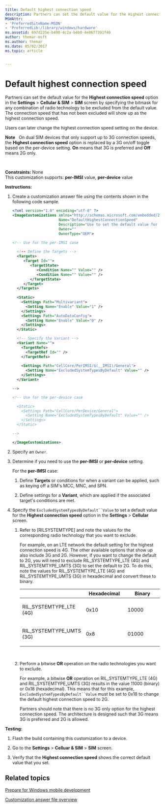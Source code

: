```yaml
---
title: Default highest connection speed
description: Partners can set the default value for the Highest connection speed option in the Settings Cellular SIM SIM screen by specifying the bitmask for any combination of radio technology to be excluded from the default value.
MSHAttr:
- 'PreferredSiteName:MSDN'
- 'PreferredLib:/library/windows/hardware'
ms.assetid: 697d235e-b498-4c2a-b4b0-4e0677391f40
author: themar-msft
ms.author: themar
ms.date: 05/02/2017
ms.topic: article


---
```


# Default highest connection speed


Partners can set the default value for the **Highest connection speed** option in the **Settings** &gt; **Cellular & SIM** &gt; **SIM** screen by specifying the bitmask for any combination of radio technology to be excluded from the default value. The connection speed that has not been excluded will show up as the highest connection speed.

Users can later change the highest connection speed setting on the device.

**Note**  
On dual SIM devices that only support up to 3G connection speeds, the **Highest connection speed** option is replaced by a 3G on/off toggle based on the per-device setting. **On** means that 3G is preferred and **Off** means 2G only.

 

<a href="" id="constraints---none"></a>**Constraints:** None  
This customization supports: **per-IMSI** value, **per-device** value

<a href="" id="instructions-"></a>**Instructions:**  
1.  Create a customization answer file using the contents shown in the following code sample.

    ```XML
    <?xml version="1.0" encoding="utf-8" ?>  
    <ImageCustomizations xmlns="http://schemas.microsoft.com/embedded/2004/10/ImageUpdate"  
                         Name="DefaultHighestConnectionSpeed"  
                         Description="Use to set the default value for the highest connection speed in the cellular Settings CPL."  
                         Owner=""  
                         OwnerType="OEM"> 

    <!-- Use for the per-IMSI case 
      
      <!-- Define the Targets --> 
      <Targets>
         <Target Id="">
            <TargetState>
               <Condition Name="" Value="" />
               <Condition Name="" Value="" />
            </TargetState>
         </Target>
      </Targets>
      
      <Static>
        <Settings Path="Multivariant">
          <Setting Name="Enable" Value="1" />
        </Settings>
        <Settings Path="AutoDataConfig">
          <Setting Name="Enable" Value="0" />
        </Settings>
      </Static>

      <!-- Specify the Variant -->
      <Variant Name=""> 
        <TargetRefs>
          <TargetRef Id="" /> 
        </TargetRefs>
     
        <Settings Path="CellCore/PerIMSI/$(__IMSI)/General">  
          <Setting Name="ExcludedSystemTypesByDefault" Value="" />
        </Settings>  
      </Variant>

    -->

    <!-- Use for the per-device case

      <Static>  
        <Settings Path="CellCore/PerDevice/General">  
          <Setting Name="ExcludedSystemTypesByDefault" Value="" />
        </Settings>  
      </Static>

    -->

    </ImageCustomizations>
    ```

2.  Specify an `Owner`.

3.  Determine if you need to use the **per-IMSI** or **per-device** setting.

    For the **per-IMSI** case:

    1.  Define **Targets** or conditions for when a variant can be applied, such as keying off a SIM's MCC, MNC, and SPN.

    2.  Define settings for a **Variant**, which are applied if the associated target's conditions are met.

4.  Specify the `ExcludedSystemTypesByDefault``Value` to set a default value for the **Highest connection speed** option in the **Settings** &gt; **Cellular** screen.

    1.  Refer to [RILSYSTEMTYPE] and note the values for the corresponding radio technology that you want to exclude.

        For example, on an LTE network the default setting for the highest connection speed is 4G. The other available options that show up also include 3G and 2G. However, if you want to change the default to 2G, you will need to exclude RIL\_SYSTEMTYPE\_LTE (4G) and RIL\_SYSTEMTYPE\_UMTS (3G) to set the default to 2G. To do this, note the values for RIL\_SYSTEMTYPE\_LTE (4G) and RIL\_SYSTEMTYPE\_UMTS (3G) in hexadecimal and convert these to binary.

        <table>
        <colgroup>
        <col width="33%" />
        <col width="33%" />
        <col width="33%" />
        </colgroup>
        <thead>
        <tr class="header">
        <th></th>
        <th>Hexadecimal</th>
        <th>Binary</th>
        </tr>
        </thead>
        <tbody>
        <tr class="odd">
        <td><p>RIL_SYSTEMTYPE_LTE (4G)</p></td>
        <td><p>0x10</p></td>
        <td><p>10000</p></td>
        </tr>
        <tr class="even">
        <td><p>RIL_SYSTEMTYPE_UMTS (3G)</p></td>
        <td><p>0x8</p></td>
        <td><p>01000</p></td>
        </tr>
        </tbody>
        </table>

         

    2.  Perform a bitwise **OR** operation on the radio technologies you want to exclude.

        For example, a bitwise **OR** operation on RIL\_SYSTEMTYPE\_LTE (4G) and RIL\_SYSTEMTYPE\_UMTS (3G) results in the value 11000 (binary) or 0x18 (hexadecimal). This means that for this example, `ExcludedSystemTypesByDefault``Value` must be set to 0x18 to change the default highest connection speed to 2G.

        Partners should note that there is no 3G only option for the highest connection speed. The architecture is designed such that 3G means 3G is preferred and 2G is allowed.

<a href="" id="testing-"></a>**Testing:**  
1.  Flash the build containing this customization to a device.

2.  Go to the **Settings** &gt; **Celluar & SIM** &gt; **SIM** screen.

3.  Verify that the **Highest connection speed** shows the correct default value that you set.

## Related topics

[Prepare for Windows mobile development](https://docs.microsoft.com/en-us/windows-hardware/manufacture/mobile/preparing-for-windows-mobile-development)

[Customization answer file overview](https://docs.microsoft.com/en-us/windows-hardware/customize/mobile/mcsf/customization-answer-file)
